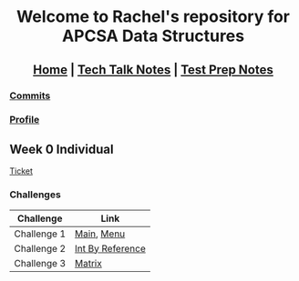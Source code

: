 
<h1 align="center"> Welcome to Rachel's repository for APCSA Data Structures </h1>

<h2 align="center"> <a href="https://rachelklee.github.io/csa-datastructures/">Home</a> | <a href="https://rachelklee.github.io/csa-datastructures/techtalknotes">Tech Talk Notes</a> | <a href="https://rachelklee.github.io/csa-datastructures/testprep">Test Prep Notes</a></h2>

### [Commits](https://github.com/rachelklee/csa-datastructures/commits/main)
### [Profile](https://github.com/rachelklee)

## Week 0 Individual

[Ticket](https://github.com/rachelklee/csa-datastructures/issues/1)

### Challenges

| Challenge | Link |
| -- | -- |
| Challenge 1 | [Main](https://github.com/rachelklee/csa-datastructures/blob/main/src/Main.java), [Menu](https://github.com/rachelklee/csa-datastructures/blob/main/src/Menu.java)
| Challenge 2 | [Int By Reference](https://github.com/rachelklee/csa-datastructures/blob/main/src/IntByReference.java) |
| Challenge 3 | [Matrix](https://github.com/rachelklee/csa-datastructures/blob/main/src/Matrix.java) |
